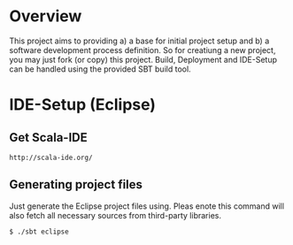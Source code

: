 # Overview

This project aims to providing a) a base for initial project setup and 
b) a software development process definition. So for creatiung a new project,
you may just fork (or copy) this project. Build, Deployment and IDE-Setup can be
 handled using the provided SBT build tool.


# IDE-Setup (Eclipse)

## Get Scala-IDE

```
http://scala-ide.org/
```


## Generating project files

Just generate the Eclipse project files using. Pleas enote this command will 
also fetch all necessary sources from third-party libraries.

```
$ ./sbt eclipse
```


